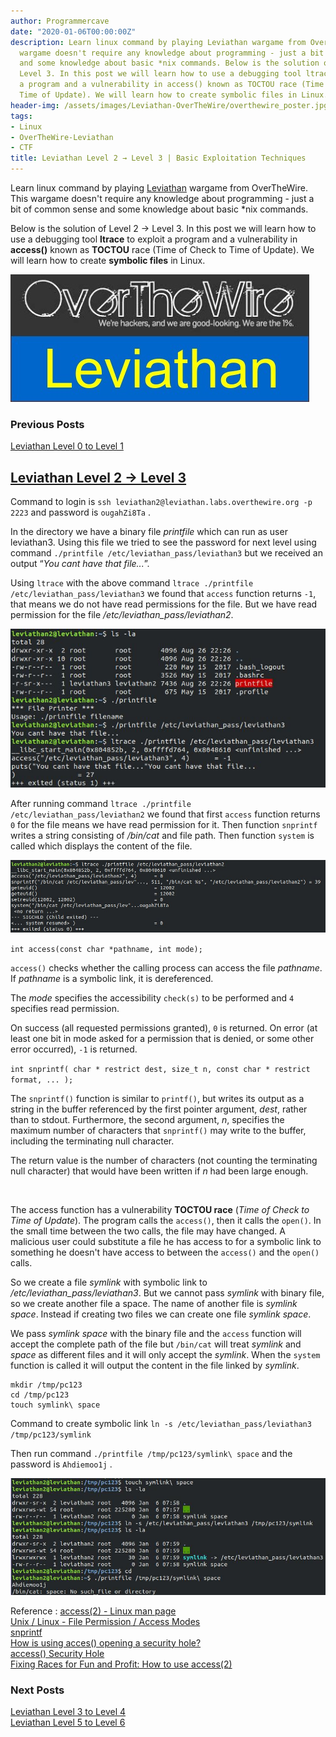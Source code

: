 ```yaml
---
author: Programmercave
date: "2020-01-06T00:00:00Z"
description: Learn linux command by playing Leviathan wargame from OverTheWire. This
  wargame doesn't require any knowledge about programming - just a bit of common sense
  and some knowledge about basic *nix commands. Below is the solution of Level 2 →
  Level 3. In this post we will learn how to use a debugging tool ltrace to exploit
  a program and a vulnerability in access() known as TOCTOU race (Time of Check to
  Time of Update). We will learn how to create symbolic files in Linux.
header-img: /assets/images/Leviathan-OverTheWire/overthewire_poster.jpg
tags:
- Linux
- OverTheWire-Leviathan
- CTF
title: Leviathan Level 2 → Level 3 | Basic Exploitation Techniques
---
```




Learn linux command by playing [Leviathan](https://overthewire.org/wargames/leviathan/) wargame from OverTheWire. This wargame doesn't require any knowledge about programming - just a bit of common sense and some knowledge about basic *nix commands.

Below is the solution of Level 2 → Level 3. In this post we will learn how to use a debugging tool **ltrace** to exploit a program and a vulnerability in **access()** known as **TOCTOU** race (Time of Check to Time of Update). We will learn how to create **symbolic files** in Linux.

![Leviathan OverTheWire](/assets/images/Leviathan-OverTheWire/overthewire_poster.jpg)

### Previous Posts
[Leviathan Level 0 to Level 1](/Leviathan-Level-0-to-Level-1-OverTheWire)<br/>

## [Leviathan Level 2 → Level 3](https://overthewire.org/wargames/leviathan/leviathan3.html)

Command to login is `ssh leviathan2@leviathan.labs.overthewire.org -p 2223` and password is  `ougahZi8Ta` .

In the directory we have a binary file *printfile* which can run as user leviathan3. Using this file we tried to see the password for next level using command `./printfile /etc/leviathan_pass/leviathan3` but we received an output “*You cant have that file...*”.
 
Using `ltrace` with the above command `ltrace ./printfile /etc/leviathan_pass/leviathan3` we found that `access` function returns `-1`, that means we do not have read permissions for the file. But we have read permission for the file */etc/leviathan_pass/leviathan2*.

![Leviathan OverTheWire](/assets/images/Leviathan-OverTheWire/levi_l23_terminal1.jpg)

After running command `ltrace ./printfile /etc/leviathan_pass/leviathan2` we found that first `access` function returns `0` for the file means we have read permission for it. Then function `snprintf` writes a string consisting of */bin/cat* and file path. Then function `system` is called which displays the content of the file.

![Leviathan OverTheWire](/assets/images/Leviathan-OverTheWire/levi_l23_terminal2.jpg)


`int access(const char *pathname, int mode);`

`access()` checks whether the calling process can access the file *pathname*. If *pathname* is a symbolic link, it is dereferenced. 

The *mode* specifies the accessibility `check(s)` to be performed and `4` specifies read permission.

On success (all requested permissions granted), `0` is returned. On error (at least one bit in mode asked for a permission that is denied, or some other error occurred), `-1` is returned.

`int snprintf( char * restrict dest, size_t n, const char * restrict format, ... );`

The `snprintf()` function is similar to `printf()`, but writes its output as a string in the buffer referenced by the first pointer argument, *dest*, rather than to stdout. Furthermore, the second argument, *n*, specifies the maximum number of characters that `snprintf()` may write to the buffer, including the terminating null character.

The return value is the number of characters (not counting the terminating null character) that would have been written if *n* had been large enough.

<br/>

The access function has a vulnerability **TOCTOU race** (*Time of Check to Time of Update*). The program calls the `access()`, then it calls the `open()`. In the small time between the two calls, the file may have changed. A malicious user could substitute a file he has access to for a symbolic link to something he doesn't have access to between the `access()` and the `open()` calls.

So we create a file *symlink* with symbolic link to */etc/leviathan_pass/leviathan3*. But we cannot pass *symlink* with binary file, so we create another file a space. The name of another file is *symlink space*. Instead if creating two files we can create one file *symlink space*.

We pass *symlink space* with the binary file and the `access` function will accept the complete path of the file but `/bin/cat` will treat *symlink* and *space* as different files and it will only accept the *symlink*.  When the `system` function is called it will output the content in the file linked by *symlink*.
```
mkdir /tmp/pc123
cd /tmp/pc123
touch symlink\ space
```

Command to create symbolic link `ln -s /etc/leviathan_pass/leviathan3 /tmp/pc123/symlink`

Then run command `./printfile /tmp/pc123/symlink\ space` and the password is `Ahdiemoo1j` .

![Leviathan OverTheWire](/assets/images/Leviathan-OverTheWire/levi_l23_terminal3.jpg)

Reference : [access(2) - Linux man page](https://linux.die.net/man/2/access)<br/>
[Unix / Linux - File Permission / Access Modes](https://www.tutorialspoint.com/unix/unix-file-permission.htm)<br/>
[snprintf](https://www.oreilly.com/library/view/c-in-a/0596006977/re210.html)<br/>
[How is using acces() opening a security hole?](https://security.stackexchange.com/questions/42659/how-is-using-acces-opening-a-security-hole)<br/>
[access() Security Hole](https://stackoverflow.com/questions/7925177/access-security-hole)<br/>
[Fixing Races for Fun and Profit: How to use access(2)](https://www.usenix.org/legacy/publications/library/proceedings/sec04/tech/full_papers/dean/dean_html/accessopen.html)<br/>

### Next Posts
[Leviathan Level 3 to Level 4](/Leviathan-Level34-Basic-Exploitation-Techniques)<br/>
[Leviathan Level 5 to Level 6](/Leviathan-Level-5-to-6-Basic-Exploitation-Techniques)<br/>

